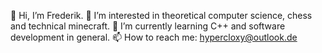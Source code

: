 👋 Hi, I’m Frederik.
👀 I’m interested in theoretical computer science, chess and technical minecraft.
🌱 I’m currently learning C++ and software development in general.
📫 How to reach me: hypercloxy@outlook.de

<!---
HyperCloxy/HyperCloxy is a ✨ special ✨ repository because its `README.md` (this file) appears on your GitHub profile.
You can click the Preview link to take a look at your changes.
--->
